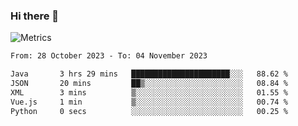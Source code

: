 ### Hi there 👋

![Metrics](https://github.com/radoapx/radoapx/blob/main/github-metrics.svg)

<!--START_SECTION:waka-->

```txt
From: 28 October 2023 - To: 04 November 2023

Java       3 hrs 29 mins   ██████████████████████░░░   88.62 %
JSON       20 mins         ██▒░░░░░░░░░░░░░░░░░░░░░░   08.84 %
XML        3 mins          ▒░░░░░░░░░░░░░░░░░░░░░░░░   01.55 %
Vue.js     1 min           ▒░░░░░░░░░░░░░░░░░░░░░░░░   00.74 %
Python     0 secs          ░░░░░░░░░░░░░░░░░░░░░░░░░   00.25 %
```

<!--END_SECTION:waka-->

<!--
**radoapx/radoapx** is a ✨ _special_ ✨ repository because its `README.md` (this file) appears on your GitHub profile.

Here are some ideas to get you started:

- 🔭 I’m currently working on ...
- 🌱 I’m currently learning ...
- 👯 I’m looking to collaborate on ...
- 🤔 I’m looking for help with ...
- 💬 Ask me about ...
- 📫 How to reach me: ...
- 😄 Pronouns: ...
- ⚡ Fun fact: ...
-->
